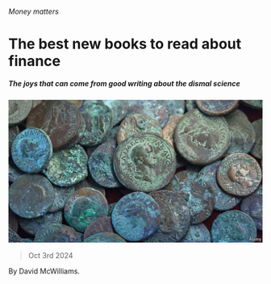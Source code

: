 ###### Money matters

# The best new books to read about finance 

##### The joys that can come from good writing about the dismal science 

![image](images/20241005_CUP004.jpg) 

> Oct 3rd 2024 

 By David McWilliams. 

